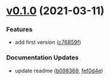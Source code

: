 # [v0.1.0](https://github.com/c4spar/deno-codeview/compare/6cd9c65...v0.1.0) (2021-03-11)

### Features

- add first version
  ([c76859f](https://github.com/c4spar/deno-codeview/commit/c76859f))

### Documentation Updates

- update readme
  ([b098369](https://github.com/c4spar/deno-codeview/commit/b098369),
  [fef0d4e](https://github.com/c4spar/deno-codeview/commit/fef0d4e))
